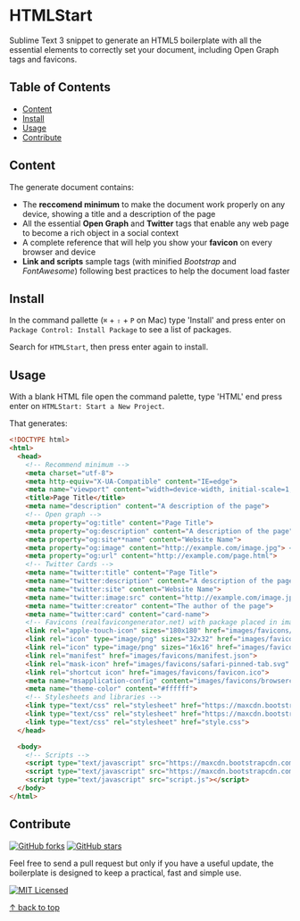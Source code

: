 # HTMLStart

Sublime Text 3 snippet to generate an HTML5 boilerplate with all the essential elements to correctly set your document, including Open Graph tags and favicons.

## Table of Contents

- [Content](#content)
- [Install](#install)
- [Usage](#usage)
- [Contribute](#contribute)

## Content

The generate document contains:

- The **reccomend minimum** to make the document work properly on any device, showing a title and a description of the page
- All the essential **Open Graph** and **Twitter** tags that enable any web page to become a rich object in a social context
- A complete reference that will help you show your **favicon** on every browser and device
- **Link and scripts** sample tags (with minified _Bootstrap_ and _FontAwesome_) following best practices to help the document load faster

## Install

In the command pallette (`⌘` + `⇧` + `P` on Mac) type 'Install' and press enter on `Package Control: Install Package` to see a list of packages.

Search for `HTMLStart`, then press enter again to install.

## Usage

With a blank HTML file open the command palette, type 'HTML' end press enter on `HTMLStart: Start a New Project`.

That generates:

```html
<!DOCTYPE html>
<html>
  <head>
    <!-- Recommend minimum -->
    <meta charset="utf-8">
    <meta http-equiv="X-UA-Compatible" content="IE=edge">
    <meta name="viewport" content="width=device-width, initial-scale=1, shrink-to-fit=no">
    <title>Page Title</title>
    <meta name="description" content="A description of the page">
    <!-- Open graph -->
    <meta property="og:title" content="Page Title">
    <meta property="og:description" content="A description of the page">
    <meta property="og:site**name" content="Website Name">
    <meta property="og:image" content="http://example.com/image.jpg"> <!-- 1200x630 -->
    <meta property="og:url" content="http://example.com/page.html">
    <!-- Twitter Cards -->
    <meta name="twitter:title" content="Page Title">
    <meta name="twitter:description" content="A description of the page">
    <meta name="twitter:site" content="Website Name">
    <meta name="twitter:image:src" content="http://example.com/image.jpg">
    <meta name="twitter:creator" content="The author of the page">
    <meta name="twitter:card" content="card-name">
    <!-- Favicons (realfavicongenerator.net) with package placed in images/favicons -->
    <link rel="apple-touch-icon" sizes="180x180" href="images/favicons/apple-touch-icon.png">
    <link rel="icon" type="image/png" sizes="32x32" href="images/favicons/favicon-32x32.png">
    <link rel="icon" type="image/png" sizes="16x16" href="images/favicons/favicon-16x16.png">
    <link rel="manifest" href="images/favicons/manifest.json">
    <link rel="mask-icon" href="images/favicons/safari-pinned-tab.svg" color="#5bbad5">
    <link rel="shortcut icon" href="images/favicons/favicon.ico">
    <meta name="msapplication-config" content="images/favicons/browserconfig.xml">
    <meta name="theme-color" content="#ffffff">
    <!-- Stylesheets and libraries -->
    <link type="text/css" rel="stylesheet" href="https://maxcdn.bootstrapcdn.com/bootstrap/4.0.0/css/bootstrap.min.css">
    <link type="text/css" rel="stylesheet" href="https://maxcdn.bootstrapcdn.com/font-awesome/4.7.0/css/font-awesome.min.css">
    <link type="text/css" rel="stylesheet" href="style.css">
  </head>

  <body>
    <!-- Scripts -->
    <script type="text/javascript" src="https://maxcdn.bootstrapcdn.com/bootstrap/4.0.0/js/bootstrap.min.js"></script>
    <script type="text/javascript" src="https://maxcdn.bootstrapcdn.com/bootstrap/4.0.0/js/bootstrap.bundle.min.js"></script>
    <script type="text/javascript" src="script.js"></script>
  </body>
</html>
```

## Contribute

[![GitHub forks](https://img.shields.io/github/forks/gabrielecanepa/HTMLStart.svg?style=social&label=Fork)](https://github.com/gabrielecanepa/HTMLStart/network) [![GitHub stars](https://img.shields.io/github/stars/gabrielecanepa/HTMLStart.svg?style=social&label=Star)](https://github.com/gabrielecanepa/HTMLStart/stargazers)

Feel free to send a pull request but only if you have a useful update, the boilerplate is designed to keep a practical, fast and simple use.

[![MIT Licensed](https://img.shields.io/cocoapods/l/AFNetworking.svg?style=for-the-badge)](http://sloria.mit-license.org/)

[↑ back to top](#htmlstart)
